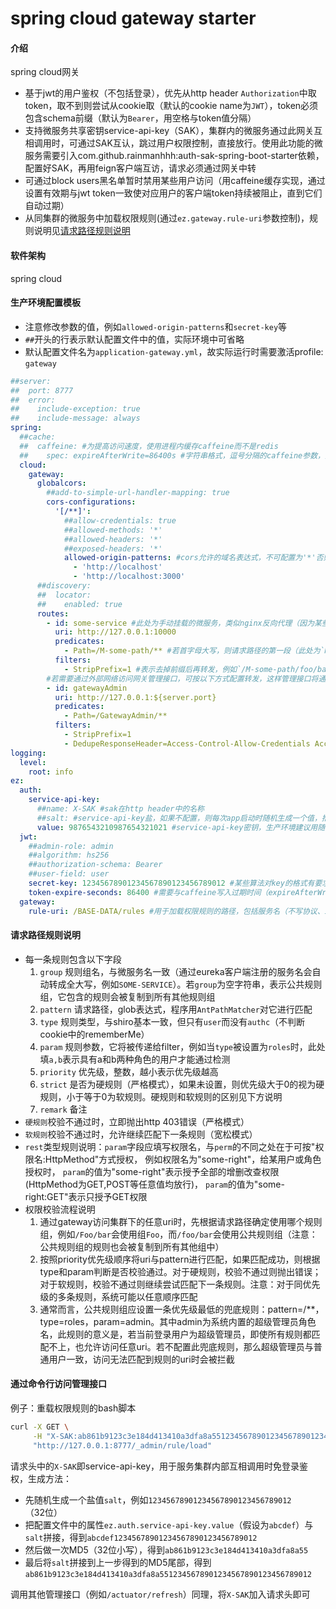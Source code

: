 # spring cloud gateway starter

#### 介绍
spring cloud网关
- 基于jwt的用户鉴权（不包括登录），优先从http header `Authorization`中取token，取不到则尝试从cookie取（默认的cookie name为`JWT`），token必须包含schema前缀（默认为`Bearer`，用空格与token值分隔）
- 支持微服务共享密钥service-api-key（SAK），集群内的微服务通过此网关互相调用时，可通过SAK互认，跳过用户权限控制，直接放行。使用此功能的微服务需要引入com.github.rainmanhhh:auth-sak-spring-boot-starter依赖，配置好SAK，再用feign客户端互访，请求必须通过网关中转
- 可通过block users黑名单暂时禁用某些用户访问（用caffeine缓存实现，通过设置有效期与jwt token一致使对应用户的客户端token持续被阻止，直到它们自动过期）
- 从同集群的微服务中加载权限规则(通过`ez.gateway.rule-uri`参数控制)，规则说明见[请求路径规则说明](#rules)

#### 软件架构
spring cloud

#### 生产环境配置模板
- 注意修改参数的值，例如`allowed-origin-patterns`和`secret-key`等
- `##`开头的行表示默认配置文件中的值，实际环境中可省略
- 默认配置文件名为`application-gateway.yml`，故实际运行时需要激活profile: `gateway`
```yaml
##server:
##  port: 8777
##  error:
##    include-exception: true
##    include-message: always
spring:
  ##cache:
  ##  caffeine: #为提高访问速度，使用进程内缓存caffeine而不是redis
  ##    spec: expireAfterWrite=86400s #字符串格式，逗号分隔的caffeine参数，类似于合并到一行的java properties文件，具体说明见caffeine官方文档，注意这里的时间参数都带有单位后缀，一般用s（秒）
  cloud:
    gateway:
      globalcors:
        ##add-to-simple-url-handler-mapping: true
        cors-configurations:
          '[/**]':
            ##allow-credentials: true
            ##allowed-methods: '*'
            ##allowed-headers: '*'
            ##exposed-headers: '*'
            allowed-origin-patterns: #cors允许的域名表达式，不可配置为'*'否则前端请求无法带cookie. 运行时重载无效，故修改后必须重启服务
              - 'http://localhost'
              - 'http://localhost:3000'
      ##discovery:
      ##  locator:
      ##    enabled: true
      routes:
        - id: some-service #此处为手动挂载的微服务，类似nginx反向代理（因为某些服务可能不是springboot架构，无法通过eureka client自动注册到gateway）
          uri: http://127.0.0.1:10000
          predicates:
            - Path=/M-some-path/** #若首字母大写，则请求路径的第一段（此处为`M-some-path`）会被解析为rule group，即该服务可匹配group=M-some-path下的规则，否则（path以小写开头）它将只匹配common group中定义的公共规则
          filters:
            - StripPrefix=1 #表示去掉前缀后再转发，例如`/M-some-path/foo/bar`转发后，微服务实际接收到的请求路径为`/foo/bar`
        #若需要通过外部网络访问网关管理接口，可按以下方式配置转发，这样管理接口将通过独立的权限组GatewayAdmin进行鉴权，且可正常跨域访问（若不配置转发直接跨域访问会报错）
        - id: gatewayAdmin 
          uri: http://127.0.0.1:${server.port}
          predicates:
            - Path=/GatewayAdmin/**
          filters:
            - StripPrefix=1
            - DedupeResponseHeader=Access-Control-Allow-Credentials Access-Control-Allow-Origin Access-Control-Expose-Headers
logging:
  level:
    root: info
ez:
  auth:
    service-api-key:
      ##name: X-SAK #sak在http header中的名称
      ##salt: #service-api-key盐，如果不配置，则每次app启动时随机生成一个值，推荐留空
      value: 9876543210987654321021 #service-api-key密钥，生产环境建议用随机生成的hash值，实际发送请求时，会与salt拼接，然后进行一次md5（32位小写hex），最后再与salt拼接发送。故最终的报文头中，前32位是加密后的key，32位之后是明文salt
  jwt:
    ##admin-role: admin
    ##algorithm: hs256
    ##authorization-schema: Bearer
    ##user-field: user
    secret-key: 12345678901234567890123456789012 #某些算法对key的格式有要求，比如默认的HS256就要求key长度至少为256个字节（即32个字符）
    token-expire-seconds: 86400 #需要与caffeine写入过期时间（expireAfterWrite）保持一致，以使block users黑名单正常运作
  gateway:
    rule-uri: /BASE-DATA/rules #用于加载权限规则的路径，包括服务名（不写协议、ip和端口，则表示请求发送到gateway服务自身所属的集群）
```

#### <span id='rules'>请求路径规则说明</span>
- 每一条规则包含以下字段
  1. `group` 规则组名，与微服务名一致（通过eureka客户端注册的服务名会自动转成全大写，例如`SOME-SERVICE`）。若`group`为空字符串，表示公共规则组，它包含的规则会被复制到所有其他规则组
  2. `pattern` 请求路径，glob表达式，程序用`AntPathMatcher`对它进行匹配
  3. `type` 规则类型，与shiro基本一致，但只有`user`而没有`authc`（不判断cookie中的rememberMe）
  4. `param` 规则参数，它将被传递给filter，例如当`type`被设置为`roles`时，此处填`a,b`表示具有a和b两种角色的用户才能通过检测
  5. `priority` 优先级，整数，越小表示优先级越高
  6. `strict` 是否为硬规则（严格模式），如果未设置，则优先级大于0的视为硬规则，小于等于0为软规则。硬规则和软规则的区别见下方说明
  7. `remark` 备注
- `硬规则`校验不通过时，立即抛出http 403错误（严格模式）
- `软规则`校验不通过时，允许继续匹配下一条规则（宽松模式）
- `rest`类型规则说明：`param`字段应填写权限名，与`perm`的不同之处在于可按"权限名:HttpMethod"方式授权，
  例如权限名为"some-right"，给某用户或角色授权时，
  `param`的值为"some-right"表示授予全部的增删改查权限(HttpMethod为GET,POST等任意值均放行)，
  `param`的值为"some-right:GET"表示只授予GET权限
- 权限校验流程说明
  1. 通过gateway访问集群下的任意uri时，先根据请求路径确定使用哪个规则组，例如`/Foo/bar`会使用组`Foo`，而`/foo/bar`会使用公共规则组（注意：公共规则组的规则也会被复制到所有其他组中）
  2. 按照priority优先级顺序将uri与pattern进行匹配，如果匹配成功，则根据type和param判断是否校验通过。对于硬规则，校验不通过则抛出错误；对于软规则，校验不通过则继续尝试匹配下一条规则。注意：对于同优先级的多条规则，系统可能以任意顺序匹配
  3. 通常而言，公共规则组应设置一条优先级最低的兜底规则：pattern=/**，type=roles，param=admin。其中admin为系统内置的超级管理员角色名，此规则的意义是，若当前登录用户为超级管理员，即使所有规则都匹配不上，也允许访问任意uri。若不配置此兜底规则，那么超级管理员与普通用户一致，访问无法匹配到规则的uri时会被拦截
#### 通过命令行访问管理接口
例子：重载权限规则的bash脚本
```bash
curl -X GET \
     -H "X-SAK:ab861b9123c3e184d413410a3dfa8a5512345678901234567890123456789012" \
     "http://127.0.0.1:8777/_admin/rule/load"
```
请求头中的`X-SAK`即service-api-key，用于服务集群内部互相调用时免登录鉴权，生成方法：
- 先随机生成一个盐值`salt`，例如`12345678901234567890123456789012`（32位）
- 把配置文件中的属性`ez.auth.service-api-key.value`（假设为`abcdef`）与`salt`拼接，得到`abcdef12345678901234567890123456789012`
- 然后做一次MD5（32位小写），得到`ab861b9123c3e184d413410a3dfa8a55`
- 最后将`salt`拼接到上一步得到的MD5尾部，得到`ab861b9123c3e184d413410a3dfa8a5512345678901234567890123456789012`

调用其他管理接口（例如`/actuator/refresh`）同理，将`X-SAK`加入请求头即可 